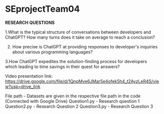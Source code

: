 # SEprojectTeam04

**RESEARCH QUESTIONS**

1.What is the typical structure of conversations between developers and ChatGPT? How many turns does it take on average to reach a conclusion? 

2. How precise is ChatGPT at providing responses to developer's inquiries about various programming languages? 

3.How ChatGPT expedites the solution-finding process for developers which leading to time savings in their quest for answers? 

Video presentation link: https://drive.google.com/file/d/1QnpMve6JMar5e4ofek5h4_t2AyzLeR4S/view?usp=drive_link

File path - Datasets are given in the respective file path in the code (Connected with Google Drive)
Question1.py - Research question 1
Question2.py - Research Question 2
Question3.py - Research Question 3
